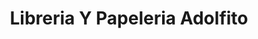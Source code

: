 ---
title: "Libreria Y Papeleria Adolfito"
url: /retalhuleu/libreria-y-papeleria-adolfito/
shop: libros
---